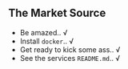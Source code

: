 ## The Market Source ##

* Be amazed.. √
* Install `docker`.. √
* Get ready to kick some ass.. √
* See the services `README.md`.. √
